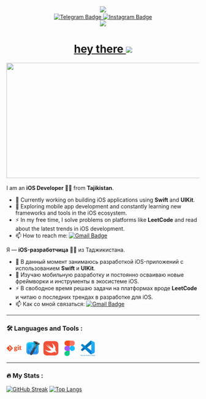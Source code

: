 <div id="header" align="center">
  <img src="https://i.giphy.com/media/v1.Y2lkPTc5MGI3NjExMGZ4OTQzZ3U4cTNqY2xpaG9wNWd3aHB3enc2ZmE4Z3c0enN3bnAxbCZlcD12MV9pbnRlcm5hbF9naWZfYnlfaWQmY3Q9cw/dk931KSyz5sZjRvYhr/giphy.gif" width="100"/>
  <div id="badges">
  <a href="https://t.me/codequeendev">
    <img src="https://img.shields.io/badge/Telegram-blue?style=for-the-badge&logo=telegram&logoColor=white" alt="Telegram Badge"/>
  </a>
  <a href="https://www.instagram.com/codegirlzi/profilecard/?igsh=dGNiMzZwamNva3Az">
    <img src="https://img.shields.io/badge/Instagram-pink?style=for-the-badge&logo=instagram&logoColor=black" alt="Instagram Badge"/>
  </a>
  <div class="visitor-counter">
    <a href="https://komarev.com/ghpvc/?username=irinazakhvatkina">
      <img src="https://komarev.com/ghpvc/?username=irinazakhvatkina&style=flat-square&color=blue" id="badges">
      <h1>
        hey there
        <img src="https://media.giphy.com/media/hvRJCLFzcasrR4ia7z/giphy.gif" width="30px"/>
      </h1>
    </a>
  </div>
</div>
</div>

<div align="center">
  <img src="https://i.giphy.com/media/v1.Y2lkPTc5MGI3NjExMXpxZW0yazcyMWtyYXl1em41d24zOXpjZW9zeG56aGg3bGR2d3pydSZlcD12MV9pbnRlcm5hbF9naWZfYnlfaWQmY3Q9Zw/L1R1tvI9svkIWwpVYr/giphy.gif" width="600" height="300"/>
</div>


I am an **iOS Developer** 👨‍💻 from **Tajikistan**.

- :iphone: Currently working on building iOS applications using **Swift** and **UIKit**.
- :seedling: Exploring mobile app development and constantly learning new frameworks and tools in the iOS ecosystem.
- :zap: In my free time, I solve problems on platforms like **LeetCode** and read about the latest trends in iOS development.
- :mailbox: How to reach me: [![Gmail Badge](https://img.shields.io/badge/-kakbar-white?style=flat&logo=Gmail&logoColor=red)](irina.zakhvatkina2307@gmail.com)


Я — **iOS-разработчица** 👨‍💻 из Таджикистана.

- :iphone: В данный момент занимаюсь разработкой iOS-приложений с использованием **Swift** и **UIKit**.
- :seedling: Изучаю мобильную разработку и постоянно осваиваю новые фреймворки и инструменты в экосистеме iOS.
- :zap: В свободное время решаю задачи на платформах вроде **LeetCode** и читаю о последних трендах в разработке для iOS.
- :mailbox: Как со мной связаться: [![Gmail Badge](https://img.shields.io/badge/-kakbar-white?style=flat&logo=Gmail&logoColor=red)](irina.zakhvatkina2307@gmail.com)

---

### :hammer_and_wrench: Languages and Tools :

<div>
  <img src="https://github.com/devicons/devicon/blob/master/icons/git/git-plain-wordmark.svg" title="Git" alt="Git" width="40" height="40"/>&nbsp;
  <img src="https://github.com/devicons/devicon/blob/master/icons/xcode/xcode-original.svg" title="XCode" alt="XCode" width="40" height="40"/>&nbsp;
  <img src="https://github.com/devicons/devicon/blob/master/icons/swift/swift-original.svg" title="Swift" alt="Swift" width="40" height="40"/>&nbsp;
  <img src="https://github.com/devicons/devicon/blob/master/icons/figma/figma-original.svg" title="Figma" alt="Figma" width="40" height="40"/>&nbsp;
  <img src="https://github.com/devicons/devicon/blob/master/icons/vscode/vscode-original-wordmark.svg" title="VSCode" alt="VSCode" width="40" height="40"/>&nbsp;
</div>

---

### :fire: My Stats :

[![GitHub Streak](https://github-readme-streak-stats.herokuapp.com?user=irinazakhvatkina&theme=highcontrast&date_format=j%20M%5B%20Y%5D&card_width=497)](https://git.io/streak-stats)
[![Top Langs](https://github-readme-stats.vercel.app/api/top-langs/?username=irinazakhvatkina&layout=compact&theme=vision-friendly-dark)](https://github.com/anuraghazra/github-readme-stats)




